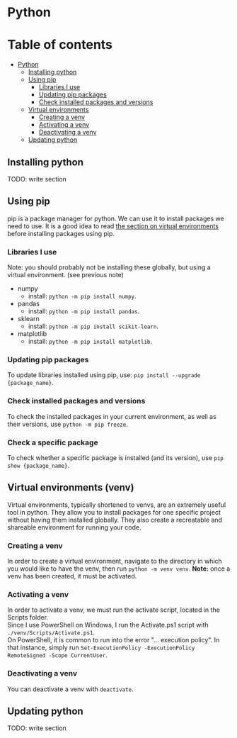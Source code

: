 # Python

# Table of contents

- [Python](#python)
    - [Installing python](#installing-python)  
    - [Using pip](#using-pip)
        - [Libraries I use](#libraries-i-use)
        - [Updating pip packages](#updating-pip-packages)
        - [Check installed packages and versions](#check-installed-packages-and-versions)
    - [Virtual environments](#virtual-environments-venv)
        - [Creating a venv](#creating-a-venv)
        - [Activating a venv](#activating-a-venv)
        - [Deactivating a venv](#deactivating-a-venv)
    - [Updating python](#updating-python)


## Installing python
TODO: write section

## Using pip
pip is a package manager for python. We can use it to install packages we need to use. It is a good idea to read [the section on virtual environments](#virtual-environments-venv) before installing packages using pip.

### Libraries I use
Note: you should probably not be installing these globally, but using a virtual environment. (see previous note)
- numpy
    - install: `python -m pip install numpy`.
- pandas
    - install: `python -m pip install pandas`.
- sklearn
    - install: `python -m pip install scikit-learn`.
- matplotlib
    - install: `python -m pip install matplotlib`.


### Updating pip packages

To update libraries installed using pip, use: `pip install --upgrade {package_name}`.

### Check installed packages and versions

To check the installed packages in your current environment, as well as their versions, use `python -m pip freeze`.

### Check a specific package
To check whether a specific package is installed (and its version), use `pip show {package_name}`.

## Virtual environments (venv)
Virtual environments, typically shortened to venvs, are an extremely useful tool in python. They allow you to install packages for one specific project without having them installed globally. They also create a recreatable and shareable environment for running your code.

### Creating a venv
In order to create a virtual environment, navigate to the directory in which you would like to have the venv, then run `python -m venv venv`. **Note:** once a venv has been created, it must be activated.

### Activating a venv
In order to activate a venv, we must run the activate script, located in the Scripts folder.  
Since I use PowerShell on Windows, I run the Activate.ps1 script with `./venv/Scripts/Activate.ps1`.  
On PowerShell, it is common to run into the error "... execution policy". In that instance, simply run `Set-ExecutionPolicy -ExecutionPolicy RemoteSigned -Scope CurrentUser`.

### Deactivating a venv
You can deactivate a venv with `deactivate`.

## Updating python
TODO: write section
